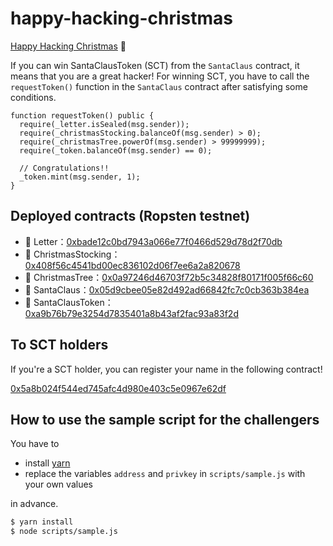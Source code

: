 # happy-hacking-christmas

[Happy Hacking Christmas](https://m0t0k1ch1st0ry.com/blog/2018/12/25/happy-hacking-christmas) 🎅

If you can win SantaClausToken (SCT) from the `SantaClaus` contract, it means that you are a great hacker! For winning SCT, you have to call the `requestToken()` function in the `SantaClaus` contract after satisfying some conditions.

``` solidity
function requestToken() public {
  require(_letter.isSealed(msg.sender));
  require(_christmasStocking.balanceOf(msg.sender) > 0);
  require(_christmasTree.powerOf(msg.sender) > 99999999);
  require(_token.balanceOf(msg.sender) == 0);

  // Congratulations!!
  _token.mint(msg.sender, 1);
}
```

## Deployed contracts (Ropsten testnet)

- 💌 Letter：[0xbade12c0bd7943a066e77f0466d529d78d2f70db](https://ropsten.etherscan.io/address/0xbade12c0bd7943a066e77f0466d529d78d2f70db#code)
- 🧦  ChristmasStocking：[0x408f56c4541bd00ec836102d06f7ee6a2a820678](https://ropsten.etherscan.io/address/0x408f56c4541bd00ec836102d06f7ee6a2a820678#code)
- 🎄 ChristmasTree：[0x0a97246d46703f72b5c34828f80171f005f66c60](https://ropsten.etherscan.io/address/0x0a97246d46703f72b5c34828f80171f005f66c60#code)
- 🎅 SantaClaus：[0x05d9cbee05e82d492ad66842fc7c0cb363b384ea](https://ropsten.etherscan.io/address/0x05d9cbee05e82d492ad66842fc7c0cb363b384ea#code)
- 💎 SantaClausToken：[0xa9b76b79e3254d7835401a8b43af2fac93a83f2d](https://ropsten.etherscan.io/address/0xa9b76b79e3254d7835401a8b43af2fac93a83f2d#code)

## To SCT holders

If you're a SCT holder, you can register your name in the following contract!

[0x5a8b024f544ed745afc4d980e403c5e0967e62df](https://ropsten.etherscan.io/address/0x5a8b024f544ed745afc4d980e403c5e0967e62df#code)

## How to use the sample script for the challengers

You have to

- install [yarn](https://github.com/yarnpkg/yarn)
- replace the variables `address` and `privkey` in `scripts/sample.js` with your own values

in advance.

``` sh
$ yarn install
$ node scripts/sample.js
```
